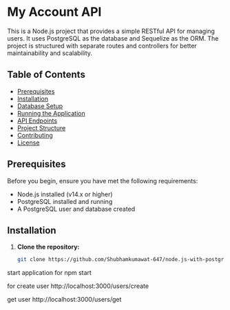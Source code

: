 # My Account API

This is a Node.js project that provides a simple RESTful API for managing users. It uses PostgreSQL as the database and Sequelize as the ORM. The project is structured with separate routes and controllers for better maintainability and scalability.

## Table of Contents

- [Prerequisites](#prerequisites)
- [Installation](#installation)
- [Database Setup](#database-setup)
- [Running the Application](#running-the-application)
- [API Endpoints](#api-endpoints)
- [Project Structure](#project-structure)
- [Contributing](#contributing)
- [License](#license)

## Prerequisites

Before you begin, ensure you have met the following requirements:

- Node.js installed (v14.x or higher)
- PostgreSQL installed and running
- A PostgreSQL user and database created

## Installation

1. **Clone the repository:**

   ```bash
   git clone https://github.com/Shubhamkumawat-647/node.js-with-postgresql.git

start application for npm start

for create user
http://localhost:3000/users/create

get user 
http://localhost:3000/users/get